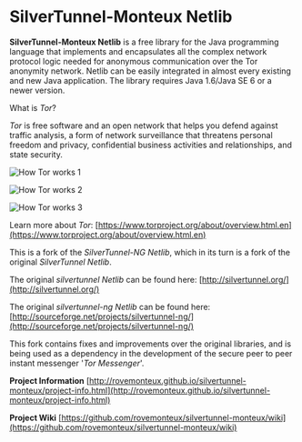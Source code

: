 **SilverTunnel-Monteux Netlib**
====================

**SilverTunnel-Monteux Netlib** is a free library for the Java programming language that implements and encapsulates all the complex network protocol logic needed for anonymous communication over the Tor anonymity network. Netlib can be easily integrated in almost every existing and new Java application. The library requires Java 1.6/Java SE 6 or a newer version.

What is _Tor_?

_Tor_ is free software and an open network that helps you defend against traffic analysis, a form of network surveillance that threatens personal freedom and privacy, confidential business activities and relationships, and state security.

![How Tor works 1](https://www.torproject.org/images/htw1.png)

![How Tor works 2](https://www.torproject.org/images/htw2.png)

![How Tor works 3](https://www.torproject.org/images/htw3.png)

Learn more about _Tor_: [https://www.torproject.org/about/overview.html.en](https://www.torproject.org/about/overview.html.en)

This is a fork of the _SilverTunnel-NG Netlib_, which in its turn is a fork of the original _SilverTunnel Netlib_.

The original _silvertunnel Netlib_ can be found here: [http://silvertunnel.org/](http://silvertunnel.org/)

The original _silvertunnel-ng Netlib_ can be found here: [http://sourceforge.net/projects/silvertunnel-ng/](http://sourceforge.net/projects/silvertunnel-ng/)

This fork contains fixes and improvements over the original libraries, and is being used as a dependency in the development of the secure peer to peer instant messenger '_Tor Messenger_'.

**Project Information**
[http://rovemonteux.github.io/silvertunnel-monteux/project-info.html](http://rovemonteux.github.io/silvertunnel-monteux/project-info.html)

**Project Wiki**
[https://github.com/rovemonteux/silvertunnel-monteux/wiki](https://github.com/rovemonteux/silvertunnel-monteux/wiki)
